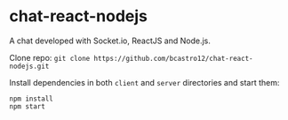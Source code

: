 # chat-react-nodejs

A chat developed with Socket.io, ReactJS and Node.js.

Clone repo:
`git clone https://github.com/bcastro12/chat-react-nodejs.git`

Install dependencies in both `client` and `server` directories and start them:

```
npm install
npm start
```
